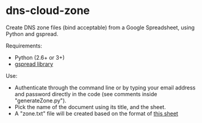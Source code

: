 dns-cloud-zone
==============

Create DNS zone files (bind acceptable) from a Google Spreadsheet, using Python and gspread.

Requirements:
- Python (2.6+ or 3+)
- [gspread library](https://github.com/burnash/gspread)

Use:
- Authenticate through the command line or by typing your email address and password directly in the code (see comments inside "generateZone.py").
- Pick the name of the document using its title, and the sheet.
- A "zone.txt" file will be created based on the format of [this sheet](https://docs.google.com/spreadsheets/d/1gHbVat5HhdU1Qy6sZhofYudVUvHXYKpXe-dL1AQan8U/edit?usp=sharing)
